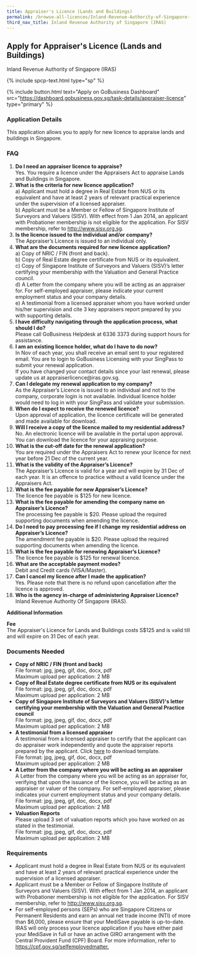 ```yaml
---
title: Appraiser's Licence (Lands and Buildings)
permalink: /browse-all-licences/Inland-Revenue-Authority-of-Singapore-(IRAS)/Appraiser's-Licence-(Lands-and-Buildings)
third_nav_title: Inland Revenue Authority of Singapore (IRAS)
---
```


## Apply for Appraiser's Licence (Lands and Buildings)

Inland Revenue Authority of Singapore (IRAS)

{% include spcp-text.html type="sp" %}

{% include button.html text="Apply on GoBusiness Dashboard" src="https://dashboard.gobusiness.gov.sg/task-details/appraiser-licence" type="primary" %}

<H3>Application Details</H3>

<p>This application allows you to apply for new licence to appraise lands and buildings in Singapore.</p>
<h3>FAQ</h3>
<ol>
<li><strong>Do I need an appraiser licence to appraise?</strong><br />Yes. You require a licence under the Appraisers Act to appraise Lands and Buildings in Singapore.</li>
<li><strong>What is the criteria for new licence application?</strong><br />a) Applicant must hold a degree in Real Estate from NUS or its equivalent and have at least 2 years of relevant practical experience under the supervision of a licensed appraiser.<br />b) Applicant must be a Member or Fellow of Singapore Institute of Surveyors and Valuers (SISV). With effect from 1 Jan 2014, an applicant with Probationer membership is not eligible for the application. For SISV membership, refer to <a href="http://www.sisv.org.sg/" target="_blank" rel="noopener">http://www.sisv.org.sg</a>.</li>
<li><strong>Is the licence issued to the individual and/or company?</strong><br />The Appraiser&rsquo;s Licence is issued to an individual only.</li>
<li><strong>What are the documents required for new licence application?</strong><br />a) Copy of NRIC / FIN (front and back).<br />b) Copy of Real Estate degree certificate from NUS or its equivalent.<br />c) Copy of Singapore Institute of Surveyors and Valuers (SISV)&rsquo;s letter certifying your membership with the Valuation and General Practice council.<br />d) A Letter from the company where you will be acting as an appraiser for. For self-employed appraiser, please indicate your current employment status and your company details.<br />e) A testimonial from a licensed appraiser whom you have worked under his/her supervision and cite 3 key appraisers report prepared by you with supporting details.</li>
<li><strong>I have difficulty navigating through the application process, what should I do?</strong><br />Please call GoBusiness Helpdesk at 6336 3373 during support hours for assistance.</li>
<li><strong>I am an existing licence holder, what do I have to do now?</strong><br />In Nov of each year, you shall receive an email sent to your registered email. You are to login to GoBusiness Licensing with your SingPass to submit your renewal application.<br />If you have changed your contact details since your last renewal, please update us at appraiserlicence@iras.gov.sg.</li>
<li><strong>Can I delegate my renewal application to my company?</strong><br />As the Appraiser&rsquo;s Licence is issued to an individual and not to the company, corporate login is not available. Individual licence holder would need to log in with your SingPass and validate your submission.</li>
<li><strong>When do I expect to receive the renewed licence?</strong><br />Upon approval of application, the licence certificate will be generated and made available for download.</li>
<li><strong>Will I receive a copy of the licence mailed to my residential address?</strong><br />No. An electronic licence will be available in the portal upon approval. You can download the licence for your appraising purpose.</li>
<li><strong>What is the cut-off date for the renewal application?</strong><br />You are required under the Appraisers Act to renew your licence for next year before 21 Dec of the current year.</li>
<li><strong>What is the validity of the Appraiser&rsquo;s Licence?</strong><br />The Appraiser&rsquo;s Licence is valid for a year and will expire by 31 Dec of each year. It is an offence to practice without a valid licence under the Appraisers Act.</li>
<li><strong>What is the fee payable for new Appraiser&rsquo;s Licence?</strong><br />The licence fee payable is $125 for new licence.</li>
<li><strong>What is the fee payable for amending the company name on Appraiser&rsquo;s Licence?</strong><br />The processing fee payable is $20. Please upload the required supporting documents when amending the licence.</li>
<li><strong>Do I need to pay processing fee if I change my residential address on Appraiser&rsquo;s Licence?</strong><br />The amendment fee payable is $20. Please upload the required supporting documents when amending the licence.</li>
<li><strong>What is the fee payable for renewing Appraiser&rsquo;s Licence?</strong><br />The licence fee payable is $125 for renewal licence.</li>
<li><strong>What are the acceptable payment modes?</strong><br />Debit and Credit cards (VISA/Master).</li>
<li><strong>Can I cancel my licence after I made the application?</strong><br />Yes. Please note that there is no refund upon cancellation after the licence is approved.</li>
<li><strong>Who is the agency in-charge of administering Appraiser Licence?</strong><br />Inland Revenue Authority Of Singapore (IRAS).</li>
</ol>


<strong>Additional Information</strong>

<p><strong>Fee</strong><br />
The Appraiser's Licence for Lands and Buildings costs S$125 and is valid till and will expire on 31 Dec of each year.</p>

<H3>Documents Needed</H3>

<ul>
<li><strong>Copy of NRIC / FIN (front and back)</strong><br />File format: jpg, jpeg, gif, doc, docx, pdf<br />Maximum upload per application: 2 MB</li>
<li><strong>Copy of Real Estate degree certificate from NUS or its equivalent</strong><br />File format: jpg, jpeg, gif, doc, docx, pdf<br />Maximum upload per application: 2 MB</li>
<li><strong>Copy of Singapore Institute of Surveyors and Valuers (SISV)'s letter certifying your membership with the Valuation and General Practice council</strong><br />File format: jpg, jpeg, gif, doc, docx, pdf<br />Maximum upload per application: 2 MB</li>
<li><strong>A testimonial from a licensed appraiser</strong><br />A testimonial from a licensed appraiser to certify that the applicant can do appraiser work independently and quote the appraiser reports prepared by the applicant. Click <a href="https://www.iras.gov.sg/irashome/uploadedFiles/IRASHome/Property/Property_professionals/Appraisers_Valuers/Form-Testimonial%20from%20Licensed%20Appraiser.pdf" target="&rdquo;_blank&rdquo;" rel="&rdquo;noopener&rdquo;">here</a> to download template.<br />File format: jpg, jpeg, gif, doc, docx, pdf<br />Maximum upload per application: 2 MB</li>
<li><strong>A Letter from the company where you will be acting as an appraiser</strong><br />A Letter from the company where you will be acting as an appraiser for, verifying that upon the issuance of the licence, you will be acting as an appraiser or valuer of the company. For self-employed appraiser, please indicates your current employment status and your company details.<br />File format: jpg, jpeg, gif, doc, docx, pdf<br />Maximum upload per application: 2 MB</li>
<li><strong>Valuation Reports</strong><br />Please upload 3 set of valuation reports which you have worked on as stated in the testimonial.<br />File format: jpg, jpeg, gif, doc, docx, pdf<br />Maximum upload per application: 2 MB</li>
</ul>

<H3>Requirements</H3>

<ul>
<li>Applicant must hold a degree in Real Estate from NUS or its equivalent and have at least 2 years of relevant practical experience under the supervision of a licensed appraiser.</li>
<li>Applicant must be a Member or Fellow of Singapore Institute of Surveyors and Valuers (SISV). With effect from 1 Jan 2014, an applicant with Probationer membership is not eligible for the application. For SISV membership, refer to <a href="http://www.sisv.org.sg">http://www.sisv.org.sg</a>.</li>
<li>For self-employed persons (SEPs) who are Singapore Citizens or Permanent Residents and earn an annual net trade income (NTI) of more than $6,000, please ensure that your MediSave payable is up-to-date. IRAS will only process your licence application if you have either paid your MediSave in full or have an active GIRO arrangement with the Central Provident Fund (CPF) Board. For more information, refer to <a href="https://cpf.gov.sg/selfemployedmatters" target="_blank" rel="noopener">https://cpf.gov.sg/selfemployedmatter.</a></li>
</ul>

